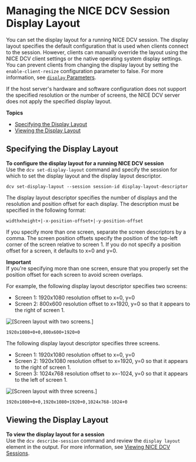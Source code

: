 # Managing the NICE DCV Session Display Layout<a name="managing-session-display"></a>

You can set the display layout for a running NICE DCV session\. The display layout specifies the default configuration that is used when clients connect to the session\. However, clients can manually override the layout using the NICE DCV client settings or the native operating system display settings\. You can prevent clients from changing the display layout by setting the `enable-client-resize` configuration parameter to false\. For more information, see [`display` Parameters](config-param-ref.md#display)\.

If the host server's hardware and software configuration does not support the specified resolution or the number of screens, the NICE DCV server does not apply the specified display layout\.

**Topics**
+ [Specifying the Display Layout](#dislay-set)
+ [Viewing the Display Layout](#dislay-view)

## Specifying the Display Layout<a name="dislay-set"></a>

**To configure the display layout for a running NICE DCV session**  
Use the `dcv set-display-layout` command and specify the session for which to set the display layout and the display layout descriptor\.

```
dcv set-display-layout --session session-id display-layout-descriptor
```

The display layout descriptor specifies the number of displays and the resolution and position offset for each display\. The description must be specified in the following format:

```
widthxheight+|-x-position-offset+|-y-position-offset
```

If you specify more than one screen, separate the screen descriptors by a comma\. The screen position offsets specify the position of the top\-left corner of the screen relative to screen 1\. If you do not specify a position offset for a screen, it defaults to x=0 and y=0\.

**Important**  
If you're specifying more than one screen, ensure that you properly set the position offset for each screen to avoid screen overlaps\.

For example, the following display layout descriptor specifies two screens:
+ Screen 1: 1920x1080 resolution offset to x=0, y=0
+ Screen 2: 800x600 resolution offset to x=1920, y=0 so that it appears to the right of screen 1\.

![\[Screen layout with two screens.\]](http://docs.aws.amazon.com/dcv/latest/adminguide/images/eg2.png)

```
1920x1080+0+0,800x600+1920+0
```

The following display layout descriptor specifies three screens\. 
+ Screen 1: 1920x1080 resolution offset to x=0, y=0
+ Screen 2: 1920x1080 resolution offset to x=1920, y=0 so that it appears to the right of screen 1\.
+ Screen 3: 1024x768 resolution offset to x=\-1024, y=0 so that it appears to the left of screen 1\.

![\[Screen layout with three screens.\]](http://docs.aws.amazon.com/dcv/latest/adminguide/images/eg1.png)

```
1920x1080+0+0,1920x1080+1920+0,1024x768-1024+0
```

## Viewing the Display Layout<a name="dislay-view"></a>

**To view the display layout for a session**  
Use the `dcv describe-session` command and review the `display layout` element in the output\. For more information, see [Viewing NICE DCV Sessions](managing-sessions-lifecycle-view.md)\.